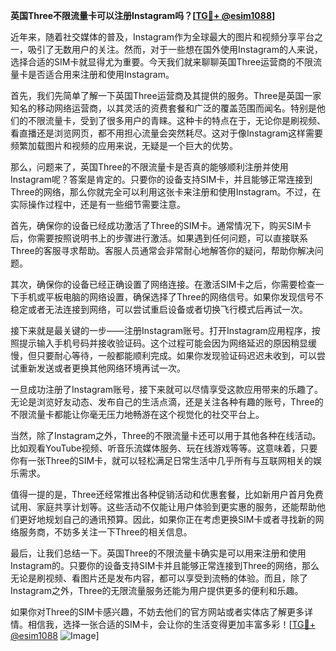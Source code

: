 **英国Three不限流量卡可以注册Instagram吗？[[TG💪+ @esim1088](https://t.me/s/esim1088)]**

近年来，随着社交媒体的普及，Instagram作为全球最大的图片和视频分享平台之一，吸引了无数用户的关注。然而，对于一些想在国外使用Instagram的人来说，选择合适的SIM卡就显得尤为重要。今天我们就来聊聊英国Three运营商的不限流量卡是否适合用来注册和使用Instagram。

首先，我们先简单了解一下英国Three运营商及其提供的服务。Three是英国一家知名的移动网络运营商，以其灵活的资费套餐和广泛的覆盖范围而闻名。特别是他们的不限流量卡，受到了很多用户的青睐。这种卡的特点在于，无论你是刷视频、看直播还是浏览网页，都不用担心流量会突然耗尽。这对于像Instagram这样需要频繁加载图片和视频的应用来说，无疑是一个巨大的优势。

那么，问题来了，英国Three的不限流量卡是否真的能够顺利注册并使用Instagram呢？答案是肯定的。只要你的设备支持SIM卡，并且能够正常连接到Three的网络，那么你就完全可以利用这张卡来注册和使用Instagram。不过，在实际操作过程中，还是有一些细节需要注意。

首先，确保你的设备已经成功激活了Three的SIM卡。通常情况下，购买SIM卡后，你需要按照说明书上的步骤进行激活。如果遇到任何问题，可以直接联系Three的客服寻求帮助。客服人员通常会非常耐心地解答你的疑问，帮助你解决问题。

其次，确保你的设备已经正确设置了网络连接。在激活SIM卡之后，你需要检查一下手机或平板电脑的网络设置，确保选择了Three的网络信号。如果你发现信号不稳定或者无法连接到网络，可以尝试重启设备或者切换飞行模式后再试一次。

接下来就是最关键的一步——注册Instagram账号。打开Instagram应用程序，按照提示输入手机号码并接收验证码。这个过程可能会因为网络延迟的原因稍显缓慢，但只要耐心等待，一般都能顺利完成。如果你发现验证码迟迟未收到，可以尝试重新发送或者更换其他网络环境再试一次。

一旦成功注册了Instagram账号，接下来就可以尽情享受这款应用带来的乐趣了。无论是浏览好友动态、发布自己的生活点滴，还是关注各种有趣的账号，Three的不限流量卡都能让你毫无压力地畅游在这个视觉化的社交平台上。

当然，除了Instagram之外，Three的不限流量卡还可以用于其他各种在线活动。比如观看YouTube视频、听音乐流媒体服务、玩在线游戏等等。这意味着，只要你有一张Three的SIM卡，就可以轻松满足日常生活中几乎所有与互联网相关的娱乐需求。

值得一提的是，Three还经常推出各种促销活动和优惠套餐，比如新用户首月免费试用、家庭共享计划等。这些活动不仅能让用户体验到更实惠的服务，还能帮助他们更好地规划自己的通讯预算。因此，如果你正在考虑更换SIM卡或者寻找新的网络服务商，不妨多关注一下Three的相关信息。

最后，让我们总结一下。英国Three的不限流量卡确实是可以用来注册和使用Instagram的。只要你的设备支持SIM卡并且能够正常连接到Three的网络，那么无论是刷视频、看图片还是发布内容，都可以享受到流畅的体验。而且，除了Instagram之外，Three的无限流量服务还能为用户提供更多的便利和乐趣。

如果你对Three的SIM卡感兴趣，不妨去他们的官方网站或者实体店了解更多详情。相信我，选择一张合适的SIM卡，会让你的生活变得更加丰富多彩！[[TG💪+ @esim1088](https://t.me/s/esim1088) ![Image](https://i.postimg.cc/4NQfJmqS/Snipaste-2025-05-13-00-14-12.png)]